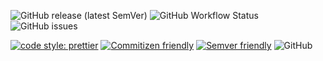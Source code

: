 ![GitHub release (latest SemVer)](https://img.shields.io/github/v/release/keithboice/kb?sort=semver&style=for-the-badge)
![GitHub Workflow Status](https://img.shields.io/github/workflow/status/keithboice/kb/ci?style=for-the-badge)
![GitHub issues](https://img.shields.io/github/issues-raw/keithboice/kb?style=for-the-badge)

[![code style: prettier](https://img.shields.io/badge/code_style-prettier-ff69b4.svg?style=for-the-badge)](https://github.com/prettier/prettier)
[![Commitizen friendly](https://img.shields.io/badge/uses-commitizen-blueviolet.svg?style=for-the-badge)](http://commitizen.github.io/cz-cli/)
[![Semver friendly](https://img.shields.io/badge/versioning-semver-blue.svg?style=for-the-badge)](https://github.com/semver/semver)
![GitHub](https://img.shields.io/badge/license-MIT-red.svg?style=for-the-badge)
